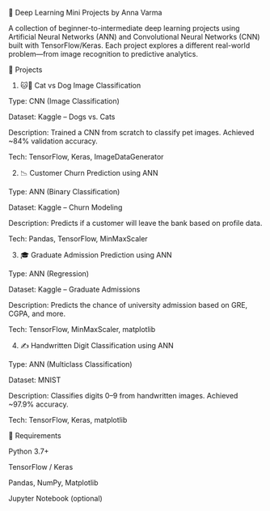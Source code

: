 🧠 Deep Learning Mini Projects by Anna Varma

A collection of beginner-to-intermediate deep learning projects using Artificial Neural Networks (ANN) and Convolutional Neural Networks (CNN) built with TensorFlow/Keras. Each project explores a different real-world problem—from image recognition to predictive analytics.

📁 Projects
1. 🐱🐶 Cat vs Dog Image Classification

Type: CNN (Image Classification)

Dataset: Kaggle – Dogs vs. Cats

Description: Trained a CNN from scratch to classify pet images. Achieved ~84% validation accuracy.

Tech: TensorFlow, Keras, ImageDataGenerator

2. 📉 Customer Churn Prediction using ANN

Type: ANN (Binary Classification)

Dataset: Kaggle – Churn Modeling

Description: Predicts if a customer will leave the bank based on profile data.

Tech: Pandas, TensorFlow, MinMaxScaler

3. 🎓 Graduate Admission Prediction using ANN
   
Type: ANN (Regression)

Dataset: Kaggle – Graduate Admissions

Description: Predicts the chance of university admission based on GRE, CGPA, and more.

Tech: TensorFlow, MinMaxScaler, matplotlib

4. ✍️ Handwritten Digit Classification using ANN

Type: ANN (Multiclass Classification)

Dataset: MNIST

Description: Classifies digits 0–9 from handwritten images. Achieved ~97.9% accuracy.

Tech: TensorFlow, Keras, matplotlib

🔧 Requirements

Python 3.7+

TensorFlow / Keras

Pandas, NumPy, Matplotlib

Jupyter Notebook (optional)
